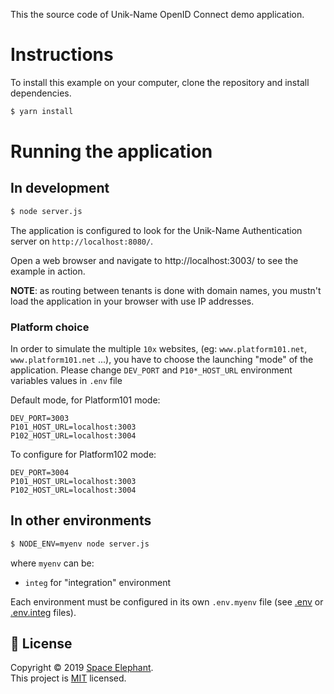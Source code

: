 This the source code of Unik-Name OpenID Connect demo application.

# Instructions

To install this example on your computer, clone the repository and install
dependencies.

```bash
$ yarn install
```

# Running the application

## In development

```bash
$ node server.js
```

The application is configured to look for the Unik-Name Authentication server on `http://localhost:8080/`.

Open a web browser and navigate to http://localhost:3003/ to see the example in action.

**NOTE**: as routing between tenants is done with domain names, you mustn't load the application in your browser with use IP addresses.

### Platform choice

In order to simulate the multiple `10x` websites, (eg: `www.platform101.net`, `www.platform101.net` ...), you have to choose the launching "mode" of the application.
Please change `DEV_PORT` and `P10*_HOST_URL` environment variables values in `.env` file

Default mode, for Platform101 mode:
```
DEV_PORT=3003
P101_HOST_URL=localhost:3003
P102_HOST_URL=localhost:3004
```

To configure for Platform102 mode:
```
DEV_PORT=3004
P101_HOST_URL=localhost:3003
P102_HOST_URL=localhost:3004
```

## In other environments

```bash
$ NODE_ENV=myenv node server.js
```

where `myenv` can be:
- `integ` for "integration" environment

Each environment must be configured in its own `.env.myenv` file (see [.env](.env) or [.env.integ](.env.integ) files).

## 📝 License

Copyright © 2019 [Space Elephant](https://github.com/spacelephant).<br />
This project is [MIT](LICENSE) licensed.
